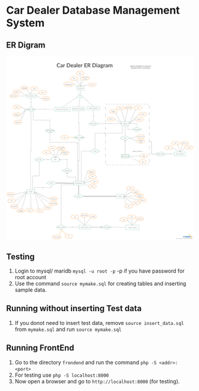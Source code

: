 # Car Dealer Database Management System

## ER Digram

![alt text](https://github.com/soorajtom/car_dealer_database/blob/master/Car_Dealer_ER.png)

## Testing 
 
1. Login to mysql/ maridb
	`mysql -u root -p` -p if you have password for root account
2. Use the command `source mymake.sql` for creating tables and inserting sample data.

## Running without inserting Test data
1. If you donot need to insert test data, remove `source insert_data.sql` from `mymake.sql` and run `source mymake.sql`

## Running FrontEnd

1. Go to the directory `frondend` and run the command `php -S <addr>:<port>`
1. For testing use `php -S localhost:8000` 
1. Now open a browser and go to `http://localhost:8000` (for testing). 
